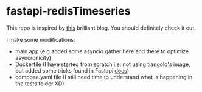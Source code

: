 # fastapi-redisTimeseries

This repo is inspired by [this](https://developer.redis.com/develop/python/fastapi/) brilliant blog. You should definitely check it out.

I make some modifications:
- main app (e.g added some asyncio.gather here and there to optimize asyncronicity)
- Dockerfile (I have started from scratch i.e. not using tiangolo's image, but added some tricks found in Fastapi [docs](https://fastapi.tiangolo.com/deployment/docker/?h=docker#docker-image-with-poetry))
- compose.yaml file (I still need time to understand what is happening in the tests folder XD)